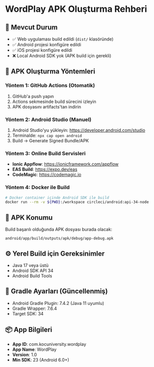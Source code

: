 # WordPlay APK Oluşturma Rehberi

## 🎯 Mevcut Durum
- ✅ Web uygulaması build edildi (`dist/` klasöründe)
- ✅ Android projesi konfigüre edildi
- ✅ iOS projesi konfigüre edildi
- ❌ Local Android SDK yok (APK build için gerekli)

## 🚀 APK Oluşturma Yöntemleri

### Yöntem 1: GitHub Actions (Otomatik)
1. GitHub'a push yapın
2. Actions sekmesinde build sürecini izleyin
3. APK dosyasını artifacts'tan indirin

### Yöntem 2: Android Studio (Manuel)
1. Android Studio'yu yükleyin: https://developer.android.com/studio
2. Terminalde: `npx cap open android`
3. Build → Generate Signed Bundle/APK

### Yöntem 3: Online Build Servisleri
- **Ionic Appflow**: https://ionicframework.com/appflow
- **EAS Build**: https://expo.dev/eas
- **CodeMagic**: https://codemagic.io

### Yöntem 4: Docker ile Build
```bash
# Docker container içinde Android SDK ile build
docker run --rm -v ${PWD}:/workspace circleci/android:api-34-node
```

## 📱 APK Konumu
Build başarılı olduğunda APK dosyası burada olacak:
```
android/app/build/outputs/apk/debug/app-debug.apk
```

## ⚙️ Yerel Build için Gereksinimler
- Java 17 veya üstü
- Android SDK API 34
- Android Build Tools

## 🔧 Gradle Ayarları (Güncellenmiş)
- Android Gradle Plugin: 7.4.2 (Java 11 uyumlu)
- Gradle Wrapper: 7.6.4
- Target SDK: 34

## 📦 App Bilgileri
- **App ID**: com.kocuniversity.wordplay
- **App Name**: WordPlay
- **Version**: 1.0
- **Min SDK**: 23 (Android 6.0+)

